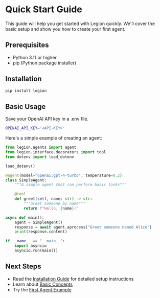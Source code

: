 # Quick Start Guide

This guide will help you get started with Legion quickly. We'll cover the basic setup and show you how to create your first agent.

## Prerequisites

- Python 3.11 or higher
- pip (Python package installer)

## Installation

```bash
pip install legion
```

## Basic Usage

Save your OpenAI API key in a .env file.

```bash
OPENAI_API_KEY='<API-KEY>'
```

Here's a simple example of creating an agent:

```python
from legion.agents import agent
from legion.interface.decorators import tool
from dotenv import load_dotenv

load_dotenv()

@agent(model="openai:gpt-4-turbo", temperature=0.2)
class SimpleAgent:
    """A simple agent that can perform basic tasks"""

    @tool
    def greet(self, name: str) -> str:
        """Greet someone by name"""
        return f"Hello, {name}!"

async def main():
    agent = SimpleAgent()
    response = await agent.aprocess("Greet someone named Alice")
    print(response.content)

if __name__ == "__main__":
    import asyncio
    asyncio.run(main())
```

## Next Steps

- Read the [Installation Guide](installation.md) for detailed setup instructions
- Learn about [Basic Concepts](basic-concepts.md)
- Try the [First Agent Example](first-agent.md)
